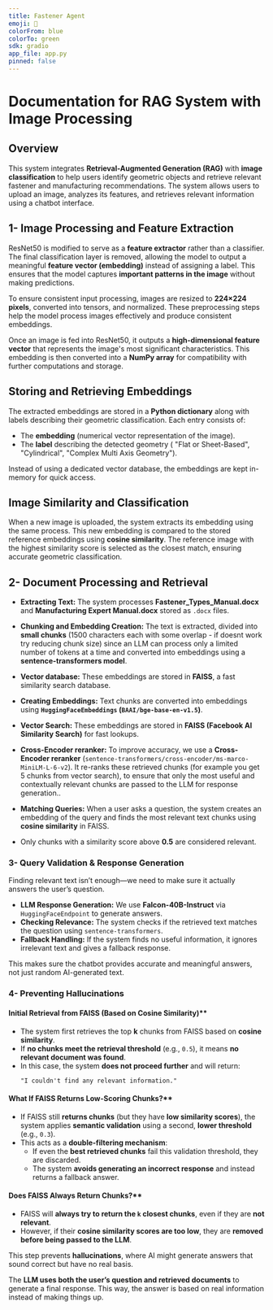 ```yaml
---
title: Fastener Agent
emoji: 🤖
colorFrom: blue
colorTo: green
sdk: gradio
app_file: app.py
pinned: false
---
```


# Documentation for RAG System with Image Processing

## Overview
This system integrates **Retrieval-Augmented Generation (RAG)** with **image classification** to help users identify geometric objects and retrieve relevant fastener and manufacturing recommendations. The system allows users to upload an image, analyzes its features, and retrieves relevant information using a chatbot interface.

## 1- Image Processing and Feature Extraction
ResNet50 is modified to serve as a **feature extractor** rather than a classifier. The final classification layer is removed, allowing the model to output a meaningful **feature vector (embedding)** instead of assigning a label. This ensures that the model captures **important patterns in the image** without making predictions.

To ensure consistent input processing, images are resized to **224×224 pixels**, converted into tensors, and normalized. These preprocessing steps help the model process images effectively and produce consistent embeddings.

Once an image is fed into ResNet50, it outputs a **high-dimensional feature vector** that represents the image's most significant characteristics. This embedding is then converted into a **NumPy array** for compatibility with further computations and storage.

## Storing and Retrieving Embeddings
The extracted embeddings are stored in a **Python dictionary** along with labels describing their geometric classification. Each entry consists of:
- The **embedding** (numerical vector representation of the image).
- The **label** describing the detected geometry ( "Flat or Sheet-Based", "Cylindrical", "Complex Multi Axis Geometry").

Instead of using a dedicated vector database, the embeddings are kept in-memory for quick access. 

## Image Similarity and Classification
When a new image is uploaded, the system extracts its embedding using the same process. This new embedding is compared to the stored reference embeddings using **cosine similarity**. The reference image with the highest similarity score is selected as the closest match, ensuring accurate geometric classification.

## 2- Document Processing and Retrieval
- **Extracting Text:** The system processes **Fastener_Types_Manual.docx** and **Manufacturing Expert Manual.docx** stored as `.docx` files. 

- **Chunking and Embedding Creation:** The text is extracted, divided into **small chunks** (1500 characters each with some overlap - if doesnt work try reducing chunk size) since an LLM can process only a limited number of tokens at a time and converted into embeddings using a **sentence-transformers model**. 
- **Vector database:** These embeddings are stored in **FAISS**, a fast similarity search database.
- **Creating Embeddings:** Text chunks are converted into embeddings using **`HuggingFaceEmbeddings` (`BAAI/bge-base-en-v1.5`)**.
- **Vector Search:** These embeddings are stored in **FAISS (Facebook AI Similarity Search)** for fast lookups.
- **Cross-Encoder reranker:** To improve accuracy, we use a **Cross-Encoder reranker** (`sentence-transformers/cross-encoder/ms-marco-MiniLM-L-6-v2`). It re-ranks these retrieved chunks (for example you get 5 chunks from vector search), to ensure that only the most useful and contextually relevant chunks are passed to the LLM for response generation..
- **Matching Queries:** When a user asks a question, the system creates an embedding of the query and finds the most relevant text chunks using **cosine similarity** in FAISS.
- Only chunks with a similarity score above **0.5** are considered relevant.


### 3- Query Validation & Response Generation
Finding relevant text isn’t enough—we need to make sure it actually answers the user’s question.

- **LLM Response Generation:** We use **Falcon-40B-Instruct** via `HuggingFaceEndpoint` to generate answers.
- **Checking Relevance:** The system checks if the retrieved text matches the question using `sentence-transformers`.
- **Fallback Handling:** If the system finds no useful information, it ignores irrelevant text and gives a fallback response.

This makes sure the chatbot provides accurate and meaningful answers, not just random AI-generated text.  


### 4- **Preventing Hallucinations**
#### Initial Retrieval from FAISS (Based on Cosine Similarity)**
- The system first retrieves the top **k** chunks from FAISS based on **cosine similarity**.
- If **no chunks meet the retrieval threshold** (e.g., `0.5`), it means **no relevant document was found**.
- In this case, the system **does not proceed further** and will return:
  ```
  "I couldn't find any relevant information."
  ```
####  What If FAISS Returns Low-Scoring Chunks?**
- If FAISS still **returns chunks** (but they have **low similarity scores**), the system applies **semantic validation** using a second, **lower threshold** (e.g., `0.3`).
- This acts as a **double-filtering mechanism**:
  - If even the **best retrieved chunks** fail this validation threshold, they are discarded.
  - The system **avoids generating an incorrect response** and instead returns a fallback answer.

#### Does FAISS Always Return Chunks?**
- FAISS will **always try to return the `k` closest chunks**, even if they are **not relevant**.
- However, if their **cosine similarity scores are too low**, they are **removed before being passed to the LLM**.

This step prevents **hallucinations**, where AI might generate answers that sound correct but have no real basis.

The **LLM uses both the user’s question and retrieved documents** to generate a final response. This way, the answer is based on real information instead of making things up.
